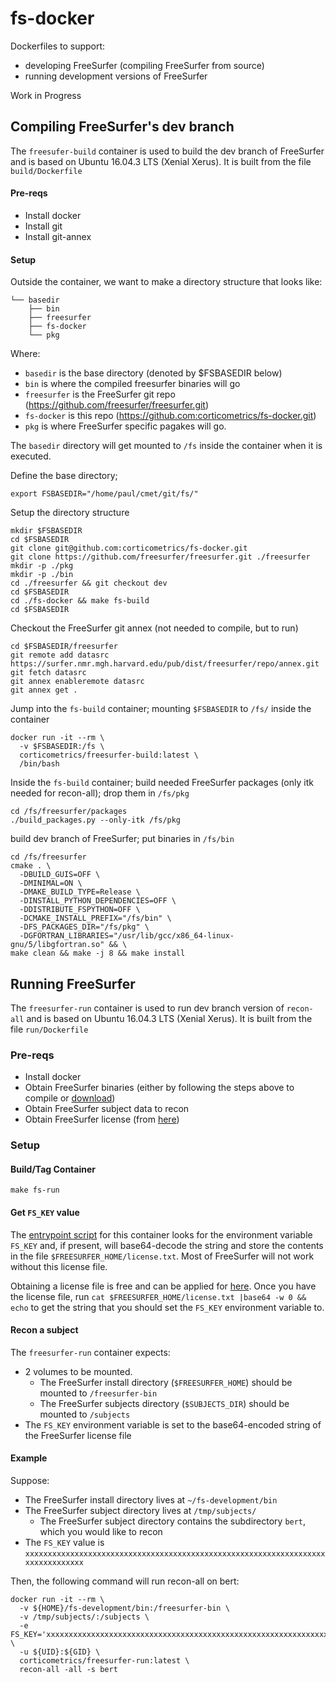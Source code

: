 # fs-docker

Dockerfiles to support:
- developing FreeSurfer (compiling FreeSurfer from source)
- running development versions of FreeSurfer

Work in Progress

## Compiling FreeSurfer's dev branch

The `freesufer-build` container is used to build the dev branch of FreeSurfer and is based on Ubuntu 16.04.3 LTS (Xenial Xerus).  It is built from the file `build/Dockerfile`

#### Pre-reqs
- Install docker
- Install git
- Install git-annex

#### Setup
Outside the container, we want to make a directory structure that looks like:
```
└── basedir
    ├── bin
    ├── freesurfer
    ├── fs-docker
    └── pkg
```

Where:
  - `basedir` is the base directory (denoted by $FSBASEDIR below)
  - `bin` is where the compiled freesurfer binaries will go
  - `freesurfer` is the FreeSurfer git repo (https://github.com/freesurfer/freesurfer.git)
  - `fs-docker` is this repo (https://github.com:corticometrics/fs-docker.git)
  - `pkg` is where FreeSurfer specific pagakes will go.

The `basedir` directory will get mounted to `/fs` inside the container when it is executed.

Define the base directory; 
```
export FSBASEDIR="/home/paul/cmet/git/fs/"
```

Setup the directory structure
```
mkdir $FSBASEDIR
cd $FSBASEDIR
git clone git@github.com:corticometrics/fs-docker.git
git clone https://github.com/freesurfer/freesurfer.git ./freesurfer
mkdir -p ./pkg
mkdir -p ./bin
cd ./freesurfer && git checkout dev
cd $FSBASEDIR
cd ./fs-docker && make fs-build
cd $FSBASEDIR
```

Checkout the FreeSurfer git annex (not needed to compile, but to run)
```
cd $FSBASEDIR/freesurfer
git remote add datasrc https://surfer.nmr.mgh.harvard.edu/pub/dist/freesurfer/repo/annex.git
git fetch datasrc
git annex enableremote datasrc
git annex get .
```

Jump into the `fs-build` container; mounting `$FSBASEDIR` to `/fs/` inside the container
```
docker run -it --rm \
  -v $FSBASEDIR:/fs \
  corticometrics/freesurfer-build:latest \
  /bin/bash
```

Inside the `fs-build` container; build needed FreeSurfer packages (only itk needed for recon-all); drop them in `/fs/pkg`
```
cd /fs/freesurfer/packages
./build_packages.py --only-itk /fs/pkg
```

build dev branch of FreeSurfer; put binaries in `/fs/bin`
```
cd /fs/freesurfer 
cmake . \
  -DBUILD_GUIS=OFF \
  -DMINIMAL=ON \
  -DMAKE_BUILD_TYPE=Release \
  -DINSTALL_PYTHON_DEPENDENCIES=OFF \
  -DDISTRIBUTE_FSPYTHON=OFF \
  -DCMAKE_INSTALL_PREFIX="/fs/bin" \
  -DFS_PACKAGES_DIR="/fs/pkg" \
  -DGFORTRAN_LIBRARIES="/usr/lib/gcc/x86_64-linux-gnu/5/libgfortran.so" && \
make clean && make -j 8 && make install
```

## Running FreeSurfer

The `freesurfer-run` container is used to run dev branch version of `recon-all` and is based on Ubuntu 16.04.3 LTS (Xenial Xerus).  It is built from the file `run/Dockerfile`

### Pre-reqs
- Install docker
- Obtain FreeSurfer binaries (either by following the steps above to compile or [download](https://surfer.nmr.mgh.harvard.edu/fswiki/DownloadAndInstall))
- Obtain FreeSurfer subject data to recon
- Obtain FreeSurfer license (from [here](https://surfer.nmr.mgh.harvard.edu/registration.html)) 

### Setup

#### Build/Tag Container
```
make fs-run
```

#### Get `FS_KEY` value

The [entrypoint script](run/entrypoint.freesurfer-run.bash) for this container looks for the environment variable `FS_KEY` and, if present, will base64-decode the string and store the contents in the file `$FREESURFER_HOME/license.txt`.  Most of FreeSurfer will not work without this license file.  

Obtaining a license file is free and can be applied for [here](https://surfer.nmr.mgh.harvard.edu/registration.html).  Once you have the license file, run `cat $FREESURFER_HOME/license.txt |base64 -w 0 && echo` to get the string that you should set the `FS_KEY` environment variable to.

#### Recon a subject

The `freesurfer-run` container expects: 
  - 2 volumes to be mounted.
    - The FreeSurfer install directory (`$FREESURFER_HOME`) should be mounted to `/freesurfer-bin` 
    - The FreeSurfer subjects directory (`$SUBJECTS_DIR`) should be mounted to `/subjects`
  - The `FS_KEY` environment variable is set to the base64-encoded string of the FreeSurfer license file

#### Example

Suppose:
  - The FreeSurfer install directory lives at `~/fs-development/bin`
  - The FreeSurfer subject directory lives at `/tmp/subjects/`
    - The FreeSurfer subject directory contains the subdirectory `bert`, which you would like to recon
  - The `FS_KEY` value is `xxxxxxxxxxxxxxxxxxxxxxxxxxxxxxxxxxxxxxxxxxxxxxxxxxxxxxxxxxxxxxxxxxxxxxxxxxxxxxxx`

Then, the following command will run recon-all on bert:
```
docker run -it --rm \
  -v ${HOME}/fs-development/bin:/freesurfer-bin \
  -v /tmp/subjects/:/subjects \
  -e FS_KEY='xxxxxxxxxxxxxxxxxxxxxxxxxxxxxxxxxxxxxxxxxxxxxxxxxxxxxxxxxxxxxxxxxxxxxxxxxxxxxxxx' \
  -u ${UID}:${GID} \
  corticometrics/freesurfer-run:latest \
  recon-all -all -s bert
```
